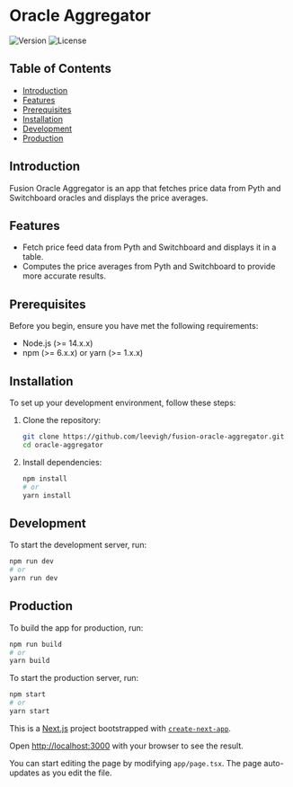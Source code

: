 # Oracle Aggregator

![Version](https://img.shields.io/badge/version-0.1.0-blue.svg)
![License](https://img.shields.io/badge/license-MIT-green.svg)

## Table of Contents

- [Introduction](#introduction)
- [Features](#features)
- [Prerequisites](#prerequisites)
- [Installation](#installation)
- [Development](#development)
- [Production](#production)

## Introduction

Fusion Oracle Aggregator is an app that fetches price data from Pyth and Switchboard oracles and displays the price averages.

## Features

- Fetch price feed data from Pyth and Switchboard and displays it in a table.
- Computes the price averages from Pyth and Switchboard to provide more accurate results.

## Prerequisites

Before you begin, ensure you have met the following requirements:

- Node.js (>= 14.x.x)
- npm (>= 6.x.x) or yarn (>= 1.x.x)

## Installation

To set up your development environment, follow these steps:

1. Clone the repository:

   ```bash
   git clone https://github.com/leevigh/fusion-oracle-aggregator.git
   cd oracle-aggregator
   ```

2. Install dependencies:
   ```bash
   npm install
   # or
   yarn install
   ```

## Development

To start the development server, run:

```bash
npm run dev
# or
yarn run dev
```

## Production

To build the app for production, run:

```bash
npm run build
# or
yarn build
```

To start the production server, run:

```bash
npm start
# or
yarn start
```

This is a [Next.js](https://nextjs.org/) project bootstrapped with [`create-next-app`](https://github.com/vercel/next.js/tree/canary/packages/create-next-app).

Open [http://localhost:3000](http://localhost:3000) with your browser to see the result.

You can start editing the page by modifying `app/page.tsx`. The page auto-updates as you edit the file.
